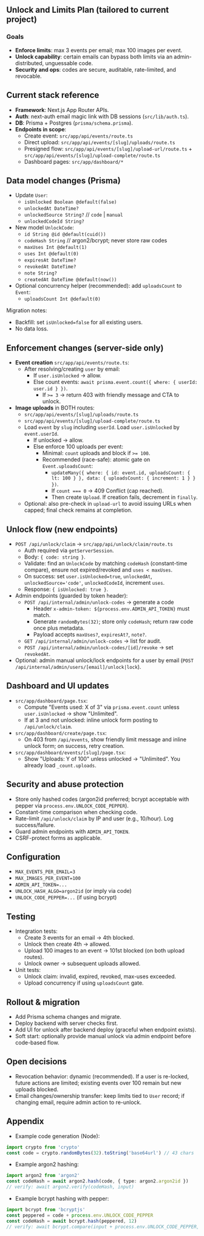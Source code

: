 ## Unlock and Limits Plan (tailored to current project)

### Goals
- **Enforce limits**: max 3 events per email; max 100 images per event.
- **Unlock capability**: certain emails can bypass both limits via an admin-distributed, unguessable code.
- **Security and ops**: codes are secure, auditable, rate-limited, and revocable.

## Current stack reference
- **Framework**: Next.js App Router APIs.
- **Auth**: next-auth email magic link with DB sessions (`src/lib/auth.ts`).
- **DB**: Prisma + Postgres (`prisma/schema.prisma`).
- **Endpoints in scope**:
  - Create event: `src/app/api/events/route.ts`
  - Direct upload: `src/app/api/events/[slug]/uploads/route.ts`
  - Presigned flow: `src/app/api/events/[slug]/upload-url/route.ts` + `src/app/api/events/[slug]/upload-complete/route.ts`
  - Dashboard pages: `src/app/dashboard/*`

## Data model changes (Prisma)
- Update `User`:
  - `isUnlocked Boolean @default(false)`
  - `unlockedAt DateTime?`
  - `unlockedSource String?` // `code` | `manual`
  - `unlockedCodeId String?`
- New model `UnlockCode`:
  - `id String @id @default(cuid())`
  - `codeHash String` // argon2/bcrypt; never store raw codes
  - `maxUses Int @default(1)`
  - `uses Int @default(0)`
  - `expiresAt DateTime?`
  - `revokedAt DateTime?`
  - `note String?`
  - `createdAt DateTime @default(now())`
- Optional concurrency helper (recommended): add `uploadsCount` to `Event`:
  - `uploadsCount Int @default(0)`

Migration notes:
- Backfill: set `isUnlocked=false` for all existing users.
- No data loss.

## Enforcement changes (server-side only)
- **Event creation** `src/app/api/events/route.ts`:
  - After resolving/creating `user` by email:
    - If `user.isUnlocked` → allow.
    - Else count events: `await prisma.event.count({ where: { userId: user.id } })`.
      - If `>= 3` → return 403 with friendly message and CTA to unlock.
- **Image uploads** in BOTH routes:
  - `src/app/api/events/[slug]/uploads/route.ts`
  - `src/app/api/events/[slug]/upload-complete/route.ts`
  - Load `event` by `slug` including `userId`. Load `user.isUnlocked` by `event.userId`.
    - If unlocked → allow.
    - Else enforce 100 uploads per event:
      - Minimal: `count` uploads and block if `>= 100`.
      - Recommended (race-safe): atomic gate on `Event.uploadsCount`:
        - `updateMany({ where: { id: event.id, uploadsCount: { lt: 100 } }, data: { uploadsCount: { increment: 1 } } })`.
        - If `count === 0` → 409 Conflict (cap reached).
        - Then create `Upload`. If creation fails, decrement in `finally`.
  - Optional: also pre-check in `upload-url` to avoid issuing URLs when capped; final check remains at completion.

## Unlock flow (new endpoints)
- `POST /api/unlock/claim` → `src/app/api/unlock/claim/route.ts`
  - Auth required via `getServerSession`.
  - Body: `{ code: string }`.
  - Validate: find an `UnlockCode` by matching `codeHash` (constant-time compare), ensure not expired/revoked and `uses < maxUses`.
  - On success: set `user.isUnlocked=true`, `unlockedAt`, `unlockedSource='code'`, `unlockedCodeId`, increment `uses`.
  - Response: `{ isUnlocked: true }`.
- Admin endpoints (guarded by token header):
  - `POST /api/internal/admin/unlock-codes` → generate a code
    - Header `x-admin-token: ${process.env.ADMIN_API_TOKEN}` must match.
    - Generate `randomBytes(32)`; store only `codeHash`; return raw code once plus metadata.
    - Payload accepts `maxUses?`, `expiresAt?`, `note?`.
  - `GET /api/internal/admin/unlock-codes` → list for audit.
  - `POST /api/internal/admin/unlock-codes/[id]/revoke` → set `revokedAt`.
- Optional: admin manual unlock/lock endpoints for a user by email (`POST /api/internal/admin/users/[email]/unlock|lock`).

## Dashboard and UI updates
- `src/app/dashboard/page.tsx`:
  - Compute "Events used: X of 3" via `prisma.event.count` unless `user.isUnlocked` → show "Unlimited".
  - If at 3 and not unlocked: inline unlock form posting to `/api/unlock/claim`.
- `src/app/dashboard/create/page.tsx`:
  - On 403 from `/api/events`, show friendly limit message and inline unlock form; on success, retry creation.
- `src/app/dashboard/events/[slug]/page.tsx`:
  - Show "Uploads: Y of 100" unless unlocked → "Unlimited". You already load `_count.uploads`.

## Security and abuse protection
- Store only hashed codes (argon2id preferred; bcrypt acceptable with pepper via `process.env.UNLOCK_CODE_PEPPER`).
- Constant-time comparison when checking code.
- Rate-limit `/api/unlock/claim` by IP and user (e.g., 10/hour). Log success/failure.
- Guard admin endpoints with `ADMIN_API_TOKEN`.
- CSRF-protect forms as applicable.

## Configuration
- `MAX_EVENTS_PER_EMAIL=3`
- `MAX_IMAGES_PER_EVENT=100`
- `ADMIN_API_TOKEN=...`
- `UNLOCK_HASH_ALGO=argon2id` (or imply via code)
- `UNLOCK_CODE_PEPPER=...` (if using bcrypt)

## Testing
- Integration tests:
  - Create 3 events for an email → 4th blocked.
  - Unlock then create 4th → allowed.
  - Upload 100 images to an event → 101st blocked (on both upload routes).
  - Unlock owner → subsequent uploads allowed.
- Unit tests:
  - Unlock claim: invalid, expired, revoked, max-uses exceeded.
  - Upload concurrency if using `uploadsCount` gate.

## Rollout & migration
- Add Prisma schema changes and migrate.
- Deploy backend with server checks first.
- Add UI for unlock after backend deploy (graceful when endpoint exists).
- Soft start: optionally provide manual unlock via admin endpoint before code-based flow.

## Open decisions
- Revocation behavior: dynamic (recommended). If a user is re-locked, future actions are limited; existing events over 100 remain but new uploads blocked.
- Email changes/ownership transfer: keep limits tied to `User` record; if changing email, require admin action to re-unlock.

## Appendix
- Example code generation (Node):
```ts
import crypto from 'crypto'
const code = crypto.randomBytes(32).toString('base64url') // 43 chars
```
- Example argon2 hashing:
```ts
import argon2 from 'argon2'
const codeHash = await argon2.hash(code, { type: argon2.argon2id })
// verify: await argon2.verify(codeHash, input)
```
- Example bcrypt hashing with pepper:
```ts
import bcrypt from 'bcryptjs'
const peppered = code + process.env.UNLOCK_CODE_PEPPER
const codeHash = await bcrypt.hash(peppered, 12)
// verify: await bcrypt.compare(input + process.env.UNLOCK_CODE_PEPPER, codeHash)
```
